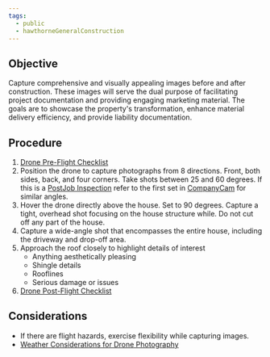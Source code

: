 ```yaml
---
tags:
  - public
  - hawthorneGeneralConstruction
---
```

## Objective
Capture comprehensive and visually appealing images before and after construction. These images will serve the dual purpose of facilitating project documentation and providing engaging marketing material. The goals are to showcase the property's transformation, enhance material delivery efficiency, and provide liability documentation.
## Procedure
1. [Drone Pre-Flight Checklist](https://www.notion.so/Drone-Pre-Flight-Checklist-a7c7e3904fd6487fa667b91082a3da80?pvs=21)
2. Position the drone to capture photographs from 8 directions. Front, both sides, back, and four corners. Take shots between 25 and 60 degrees. If this is a [PostJob Inspection](https://www.notion.so/PostJob-Inspection-cbf5faf2082e4d0eae9d2a9b98647215?pvs=21) refer to the first set in [CompanyCam](https://www.notion.so/CompanyCam-e1dbde735eae4e4ca169b3a776be1e14?pvs=21) for similar angles.
3. Hover the drone directly above the house. Set to 90 degrees. Capture a tight, overhead shot focusing on the house structure while. Do not cut off any part of the house.
4. Capture a wide-angle shot that encompasses the entire house, including the driveway and drop-off area.
5. Approach the roof closely to highlight details of interest
    - Anything aesthetically pleasing
    - Shingle details
    - Rooflines
    - Serious damage or issues
6. [Drone Post-Flight Checklist](https://www.notion.so/Drone-Post-Flight-Checklist-1ada31060e0d4cbb93f5e13c7d931b4d?pvs=21)
## Considerations
- If there are flight hazards, exercise flexibility while capturing images.
- [Weather Considerations for Drone Photography](https://www.notion.so/Weather-Considerations-for-Drone-Photography-20f0cc2826854a4b871f50f4e4fa516a?pvs=21)